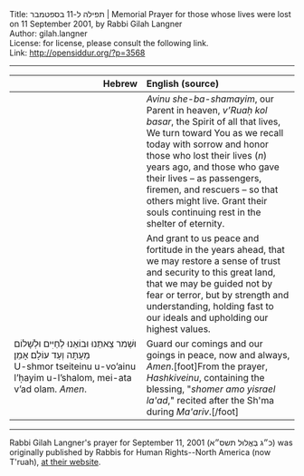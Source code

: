 <html>
<head></head>
<body>
Title: תפילה ל-11 בספטמבר | Memorial Prayer for those whose lives were lost on 11 September 2001, by Rabbi Gilah Langner<br />
Author: gilah.langner<br />
License: for license, please consult the following link.<br />
Link: <a href="http://opensiddur.org/?p=3568">http://opensiddur.org/?p=3568</a>
<p />
<hr />

<table style="margin-left: auto;margin-right: auto;" class="draggable">
<thead><tr><th id="x" style="text-align: right;">Hebrew</th><th style="text-align: left;">English (source)</th></tr></thead>
<tbody>
<tr><td style="vertical-align:top;" width="46%">
<div class="liturgy"><span lang="he">
</span></div></td>
 
<td style="vertical-align:top;" width="53%"><div class="english">
<em>Avinu she-ba-shamayim</em>, 
our Parent in heaven,
<em>v’Ruaḥ kol basar</em>, 
the Spirit of all that lives, 
We turn toward You 
as we recall today 
with sorrow and honor 
those who lost their lives (<em>n</em>) years ago, 
and those who gave their lives – 
as passengers, firemen, and rescuers – 
so that others might live.  
Grant their souls continuing rest 
in the shelter of eternity.
</div></td></tr>


<tr><td style="vertical-align:top;" width="46%">
<div class="liturgy"><span lang="he">

</span></div></td>
 
<td style="vertical-align:top;" width="53%"><div class="english">
And grant to us peace and fortitude in the years ahead, 
that we may restore a sense of trust and security to this great land, 
that we may be guided not by fear or terror, 
but by strength and understanding, 
holding fast to our ideals 
and upholding our highest values.  
</div></td></tr>


<tr><td style="vertical-align:top;" width="46%">
<div class="liturgy"><span lang="he">
וּשְׁמר צֵאתֵנוּ וּבוֹאֵנוּ לְחַיִּים וּלְשָׁלוֹם מֵעַתָּה וְעַד עוֹלָם׃ אָמֵן׃
</span></div>
U-shmor tseiteinu u-vo’ainu l’ḥayim u-l’shalom, mei-ata v’ad olam. <em>Amen</em>.
</td>
 
<td style="vertical-align:top;" width="53%"><div class="english">
Guard our comings and our goings in peace, now and always, <em>Amen</em>.[foot]From the prayer, <em>Hashkiveinu</em>, containing the blessing, "<em>shomer amo yisrael la'ad</em>," recited after the Sh'ma during <em>Ma'ariv</em>.[/foot]
</td></tr>
</tbody></table>

<hr />

Rabbi Gilah Langner's prayer for September 11, 2001 (<span class="hebrew" lang="he">כ״ג בְּאֱלוּל תשס״א</span>) was originally published by Rabbis for Human Rights--North America (now T'ruah), <a href="http://www.rhr-na.org/component/content/article/12-standagainstislamophobia/186-911prayer.html">at their website</a>.
</body>
</html>